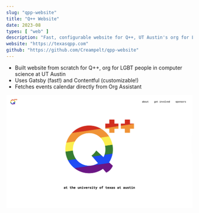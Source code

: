 ```yaml
---
slug: "qpp-website"
title: "Q++ Website"
date: 2023-08
types: [ "web" ]
description: "Fast, configurable website for Q++, UT Austin's org for LGBT students in computer science"
website: "https://texasqpp.com"
github: "https://github.com/Creampelt/qpp-website"
---
```


- Built website from scratch for Q++, org for LGBT people in computer science at UT Austin
- Uses Gatsby (fast!) and Contentful (customizable!)
- Fetches events calendar directly from Org Assistant

![Q++ Website](../../assets/images/project-screenshots/qpp-website.png)